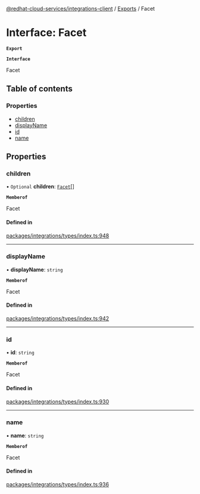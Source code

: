 [@redhat-cloud-services/integrations-client](../README.md) / [Exports](../modules.md) / Facet

# Interface: Facet

**`Export`**

**`Interface`**

Facet

## Table of contents

### Properties

- [children](Facet.md#children)
- [displayName](Facet.md#displayname)
- [id](Facet.md#id)
- [name](Facet.md#name)

## Properties

### children

• `Optional` **children**: [`Facet`](Facet.md)[]

**`Memberof`**

Facet

#### Defined in

[packages/integrations/types/index.ts:948](https://github.com/RedHatInsights/javascript-clients/blob/master/packages/integrations/types/index.ts#L948)

___

### displayName

• **displayName**: `string`

**`Memberof`**

Facet

#### Defined in

[packages/integrations/types/index.ts:942](https://github.com/RedHatInsights/javascript-clients/blob/master/packages/integrations/types/index.ts#L942)

___

### id

• **id**: `string`

**`Memberof`**

Facet

#### Defined in

[packages/integrations/types/index.ts:930](https://github.com/RedHatInsights/javascript-clients/blob/master/packages/integrations/types/index.ts#L930)

___

### name

• **name**: `string`

**`Memberof`**

Facet

#### Defined in

[packages/integrations/types/index.ts:936](https://github.com/RedHatInsights/javascript-clients/blob/master/packages/integrations/types/index.ts#L936)
